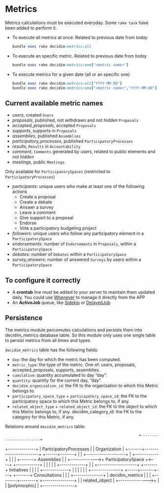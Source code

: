 # Metrics

Metrics calculations must be executed everyday. Some `rake task` have been added to perform it.

- To execute all metrics at once. Related to previous date from *today*

  ```ruby
  bundle exec rake decidim:metrics:all
  ```

- To execute an specific metric. Related to previous date from *today*

  ```ruby
  bundle exec rake decidim:metrics:one["<metric name>"]
  ```

- To execute metrics for a given date (all or an specific one)

  ```ruby
  bundle exec rake decidim:metrics:all["YYYY-MM-DD"]
  bundle exec rake decidim:metrics:one["<metric name>","YYYY-MM-DD"]
  ```

## Current available metric names

- *users*, created `Users`
- *proposals*, published, not withdrawn and not *hidden* `Proposals`
- *accepted_proposals*, accepted `Proposals`
- *supports*, supports in `Proposals`
- *assemblies*, published `Assemblies`
- *participatory_processes*, published `ParticipatoryProcesses`
- *results*, `Results` in `Accountability`
- *comment*, `Comments` generated by users, related to public elements and not *hidden*
- *meetings*, public `Meetings`

Only available for `ParticipatorySpaces` (restricted to `ParticipatoryProcesses`)

- *participants*: unique users who make at least one of the following actions
  - Create a proposal
  - Create a debate
  - Answer a survey
  - Leave a comment
  - Give support to a proposal
  - Endorse
  - Vote a participatory budgeting project
- *followers*: unique users who follow any participatory element in a `ParticipatorySpace`
- *endorsements*: number of `Endorsements` in `Proposals`, within a `ParticipatorySpace`
- *debates*: number of `Debates` within a `ParticipatorySpace`
- *survey_answers*: number of answered `Surveys` by users within a `ParticipatorySpace`

## To configure it correctly

- A **crontab** line must be added to your server to maintain them updated daily. You could use [Whenever](https://github.com/javan/whenever) to manage it directly from the APP
- An **ActiveJob** queue, like [Sidekiq](https://github.com/mperham/sidekiq) or [DelayedJob](https://github.com/collectiveidea/delayed_job/)

## Persistence
The metrics module percomutes calculations and persists them into decidim_metrics database table. So this module only uses one single table to persist metrics from all times and types.

`decidim_metrics` table has the following fields:
- `day`: the day for which the metric has been computed.
- `metric_type`: the type of the metric. One of: users, proposals, accepted_proposals, supports, assemblies.
- `cumulative`: quantity accumulated to day ”day”.
- `quantity`:  quantity for the current day, ”day”.
- `decidim_organization_id`: the FK to the organization to which this Metric belongs to.
- `participatory_space_type` + `participatory_space_id`: the FK to the participatory space to which this Metric belongs to, if any.
- `related_object_type` + `related_object_id`: the FK to the object to which this Metric belongs to, if any.
decidim_category_id: the FK to the category for this Metric, if any.

Relations around `decidim_metrics` table:

                                                                 +------------------------+
+--------------+                                                 | ParticipatoryProcesses |
| Organization |                                         +-------+------------------------+
+------+-------+                                         |
       |                      +--------------------+     |       +------------+
       |                      |                    |     +-------+ Assemblies |
       |       +------------->+ ParticipatorySpace +<----+       +------------+
       |       |              |                    |     |       +-------------+
       |       |              +--------------------+     +-------+ Initiatives |
       |       |                                         |       +-------------+
       |       |                                         |
       |       |                                         |       +---------------+
 +-----+-------+---+                                     +-------+ Consultations |
 |                 |                                             +---------------+
 | decidim_metrics |
 |                 |
 +--------+--------+       +----------------+
          |                | related_object |
          +--------------->+                |
                           | [polymorphic]  |
                           +----------------+
